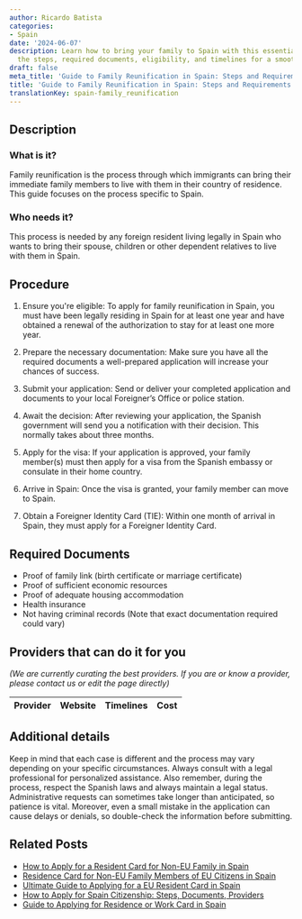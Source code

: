 ```yaml
---
author: Ricardo Batista
categories:
- Spain
date: '2024-06-07'
description: Learn how to bring your family to Spain with this essential guide. Understand
  the steps, required documents, eligibility, and timelines for a smooth process.
draft: false
meta_title: 'Guide to Family Reunification in Spain: Steps and Requirements'
title: 'Guide to Family Reunification in Spain: Steps and Requirements'
translationKey: spain-family_reunification
---
```





## Description
### What is it?
Family reunification is the process through which immigrants can bring their immediate family members to live with them in their country of residence. This guide focuses on the process specific to Spain.

### Who needs it?
This process is needed by any foreign resident living legally in Spain who wants to bring their spouse, children or other dependent relatives to live with them in Spain.

## Procedure

1. Ensure you're eligible: To apply for family reunification in Spain, you must have been legally residing in Spain for at least one year and have obtained a renewal of the authorization to stay for at least one more year.

2. Prepare the necessary documentation: Make sure you have all the required documents a well-prepared application will increase your chances of success.

3. Submit your application: Send or deliver your completed application and documents to your local Foreigner’s Office or police station.

4. Await the decision: After reviewing your application, the Spanish government will send you a notification with their decision. This normally takes about three months.

5. Apply for the visa: If your application is approved, your family member(s) must then apply for a visa from the Spanish embassy or consulate in their home country.

6. Arrive in Spain: Once the visa is granted, your family member can move to Spain.

7. Obtain a Foreigner Identity Card (TIE): Within one month of arrival in Spain, they must apply for a Foreigner Identity Card.

## Required Documents

- Proof of family link (birth certificate or marriage certificate)
- Proof of sufficient economic resources
- Proof of adequate housing accommodation
- Health insurance
- Not having criminal records
(Note that exact documentation required could vary)

## Providers that can do it for you

_(We are currently curating the best providers. If you are or know a provider, please contact us or edit the page directly)_

| Provider        |     Website     |     Timelines    |       Cost      |
| :-------------: | :-------------: |  :-------------: | :-------------: |

## Additional details
Keep in mind that each case is different and the process may vary depending on your specific circumstances. Always consult with a legal professional for personalized assistance. Also remember, during the process, respect the Spanish laws and always maintain a legal status. Administrative requests can sometimes take longer than anticipated, so patience is vital. Moreover, even a small mistake in the application can cause delays or denials, so double-check the information before submitting.


## Related Posts

- [How to Apply for a Resident Card for Non-EU Family in Spain](https://tramitit.com/guides/spain/resident_card_application_for_family_member_of_an_eu_citizen/)
- [Residence Card for Non-EU Family Members of EU Citizens in Spain](https://tramitit.com/guides/spain/residence_card_of_family_member_of_a_european_union_citizen/)
- [Ultimate Guide to Applying for a EU Resident Card in Spain](https://tramitit.com/guides/spain/eu_resident_card_application/)
- [How to Apply for Spain Citizenship: Steps, Documents, Providers](https://tramitit.com/guides/spain/citizenship_application/)
- [Guide to Applying for Residence or Work Card in Spain](https://tramitit.com/guides/spain/initial_or_renewal_of_residence_or_residence_and_work_card/)